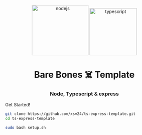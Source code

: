 <p align="center">
  <img width="180" height="160" src="https://d2eip9sf3oo6c2.cloudfront.net/tags/images/000/000/256/full/nodejslogo.png" alt="nodejs" />
    <img width="150" height="150" src="https://i0.wp.com/storage.googleapis.com/blog-images-backup/1*0ei2MOQxAzF7krm-v60wnQ.jpeg?ssl=1" alt="typescript" />
</p>

<h1 align="center">Bare Bones ☠️ Template </h1>
<h3 align="center">Node, Typescript & express</h3>

Get Started!
```bash
git clone https://github.com/xsv24/ts-express-template.git 
cd ts-express-template

sudo bash setup.sh
```
